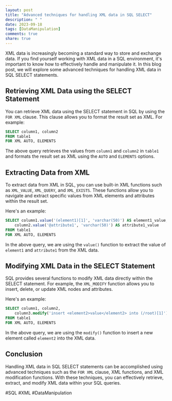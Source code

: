 ```yaml
---
layout: post
title: "Advanced techniques for handling XML data in SQL SELECT"
description: " "
date: 2023-09-18
tags: [DataManipulation]
comments: true
share: true
---
```


XML data is increasingly becoming a standard way to store and exchange data. If you find yourself working with XML data in a SQL environment, it's important to know how to effectively handle and manipulate it. In this blog post, we will explore some advanced techniques for handling XML data in SQL SELECT statements.

## Retrieving XML Data using the SELECT Statement

You can retrieve XML data using the SELECT statement in SQL by using the `FOR XML` clause. This clause allows you to format the result set as XML. For example:

```sql
SELECT column1, column2
FROM table1
FOR XML AUTO, ELEMENTS
```

The above query retrieves the values from `column1` and `column2` in `table1` and formats the result set as XML using the `AUTO` and `ELEMENTS` options.

## Extracting Data from XML

To extract data from XML in SQL, you can use built-in XML functions such as `XML_VALUE`, `XML_QUERY`, and `XML_EXISTS`. These functions allow you to navigate and extract specific values from XML elements and attributes within the result set.

Here's an example:

```sql
SELECT column1.value('(element1)[1]', 'varchar(50)') AS element1_value,
    column2.value('@attribute1', 'varchar(50)') AS attribute1_value
FROM table1
FOR XML AUTO, ELEMENTS
```

In the above query, we are using the `value()` function to extract the value of `element1` and `attribute1` from the XML data.

## Modifying XML Data in the SELECT Statement

SQL provides several functions to modify XML data directly within the SELECT statement. For example, the `XML_MODIFY` function allows you to insert, delete, or update XML nodes and attributes.

Here's an example:

```sql
SELECT column1, column2,
    column3.modify('insert <element2>value</element2> into (/root)[1]')
FROM table1
FOR XML AUTO, ELEMENTS
```

In the above query, we are using the `modify()` function to insert a new element called `element2` into the XML data.

## Conclusion

Handling XML data in SQL SELECT statements can be accomplished using advanced techniques such as the `FOR XML` clause, XML functions, and XML modification functions. With these techniques, you can effectively retrieve, extract, and modify XML data within your SQL queries.

#SQL #XML #DataManipulation
